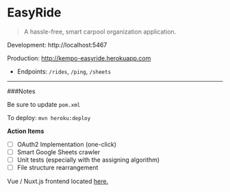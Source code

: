 # EasyRide

> A hassle-free, smart carpool organization application.

Development: http://localhost:5467

Production: http://kempo-easyride.herokuapp.com
- Endpoints: `/rides`, `/ping`, `/sheets`

---
###Notes

Be sure to update `pom.xml`

To deploy: `mvn heroku:deploy`

**Action Items**
- [ ] OAuth2 Implementation (one-click) 
- [ ] Smart Google Sheets crawler
- [ ] Unit tests (especially with the assigning algorithm)
- [ ] File structure rearrangement

Vue / Nuxt.js frontend located [here.](https://github.com/Kempo/easyride-web)
